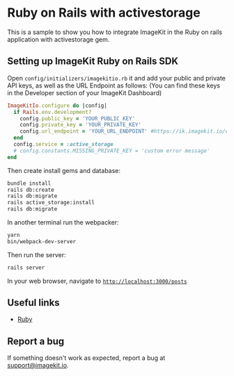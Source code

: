 # Ruby on Rails with activestorage

This is a sample to show you how to integrate ImageKit in the Ruby on rails application with activestorage gem.

## Setting up ImageKit Ruby on Rails SDK

Open `config/initializers/imagekitio.rb` it and add your public and private API keys, as well as the URL Endpoint as follows: (You can find these keys in the Developer section of your ImageKit Dashboard)

```ruby
ImageKitIo.configure do |config|
  if Rails.env.development?
    config.public_key = 'YOUR_PUBLIC_KEY'
    config.private_key = 'YOUR_PRIVATE_KEY'
    config.url_endpoint = 'YOUR_URL_ENDPOINT' #https://ik.imagekit.io/dgn23df2n
  end
  config.service = :active_storage
  # config.constants.MISSING_PRIVATE_KEY = 'custom error message'
end

```
Then create install gems and database:
```bash
bundle install
rails db:create
rails db:migrate
rails active_storage:install
rails db:migrate
```

In another terminal run the webpacker:
```bash
yarn 
bin/webpack-dev-server
```

Then run the server:

```ruby
rails server
```

In your web browser, navigate to [`http://localhost:3000/posts`](http://localhost:3000/posts)


## **Useful links**

* [Ruby](ghttps://docs.imagekit.io/getting-started/quickstart-guides/ruby)

## Report a bug
If something doesn't work as expected, report a bug at support@imagekit.io.
